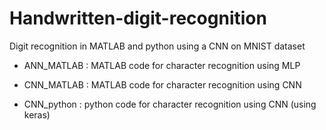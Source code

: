 # Handwritten-digit-recognition
Digit recognition in MATLAB and python using a CNN on MNIST dataset

* ANN_MATLAB : MATLAB code for character recognition using MLP

* CNN_MATLAB : MATLAB code for character recognition using CNN

* CNN_python : python code for character recognition using CNN (using keras)
